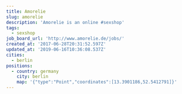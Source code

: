 ```yaml
---
title: Amorelie
slug: amorelie
description: 'Amorelie is an online #sexshop'
tags:
  - sexshop
job_board_url: 'http://www.amorelie.de/jobs/'
created_at: '2017-06-28T20:31:52.597Z'
updated_at: '2019-06-16T10:36:08.537Z'
cities:
  - berlin
positions:
  - country: germany
    city: berlin
    map: '{"type":"Point","coordinates":[13.3901186,52.5412791]}'
---
```



